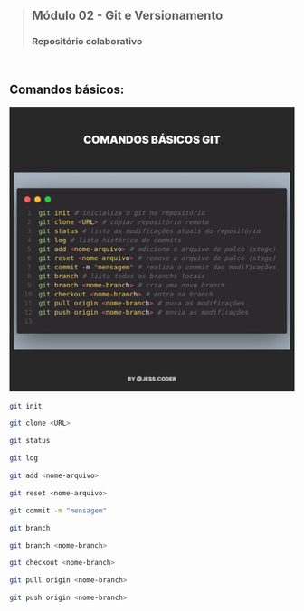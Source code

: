 >## Módulo 02 - Git e Versionamento
>### Repositório colaborativo
<br>

## Comandos básicos:
<img src="./img/comandos git.jpeg" alt="Contato Badge"/>

```bash
git init
```

```bash
git clone <URL>
```

```bash
git status
```

```bash
git log
```

```bash
git add <nome-arquivo>
```

```bash
git reset <nome-arquivo>
```

```bash
git commit -m "mensagem"
```

```bash
git branch
```

```bash
git branch <nome-branch>
```

```bash
git checkout <nome-branch>
```

```bash
git pull origin <nome-branch>
```

```bash
git push origin <nome-branch>
```
